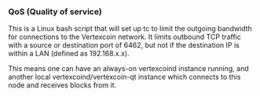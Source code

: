 ### QoS (Quality of service) ###

This is a Linux bash script that will set up tc to limit the outgoing bandwidth for connections to the Vertexcoin network. It limits outbound TCP traffic with a source or destination port of 6462, but not if the destination IP is within a LAN (defined as 192.168.x.x).

This means one can have an always-on vertexcoind instance running, and another local vertexcoind/vertexcoin-qt instance which connects to this node and receives blocks from it.
